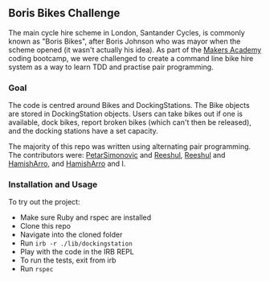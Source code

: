 Boris Bikes Challenge
--

The main cycle hire scheme in London, Santander Cycles, is commonly known as "Boris Bikes", after Boris Johnson who was mayor when the scheme opened (it wasn't actually his idea). As part of the [Makers Academy](https://makers.tech) coding bootcamp, we were challenged to create a command line bike hire system as a way to learn TDD and practise pair programming.

### Goal

The code is centred around Bikes and DockingStations. The Bike objects are stored in DockingStation objects. Users can take bikes out if one is available, dock bikes, report broken bikes (which can't then be released), and the docking stations have a set capacity.

The majority of this repo was written using alternating pair programming. The contributors were: [PetarSimonovic](https://github.com/PetarSimonovic) and [Reeshul](https://github.com/Reeshul), [Reeshul](https://github.com/Reeshul) and [HamishArro](https://github.com/HamishArro), and [HamishArro](https://github.com/HamishArro) and I.

### Installation and Usage

To try out the project:
* Make sure Ruby and rspec are installed
* Clone this repo
* Navigate into the cloned folder
* Run `irb -r ./lib/dockingstation`
* Play with the code in the IRB REPL
* To run the tests, exit from irb
* Run `rspec`
